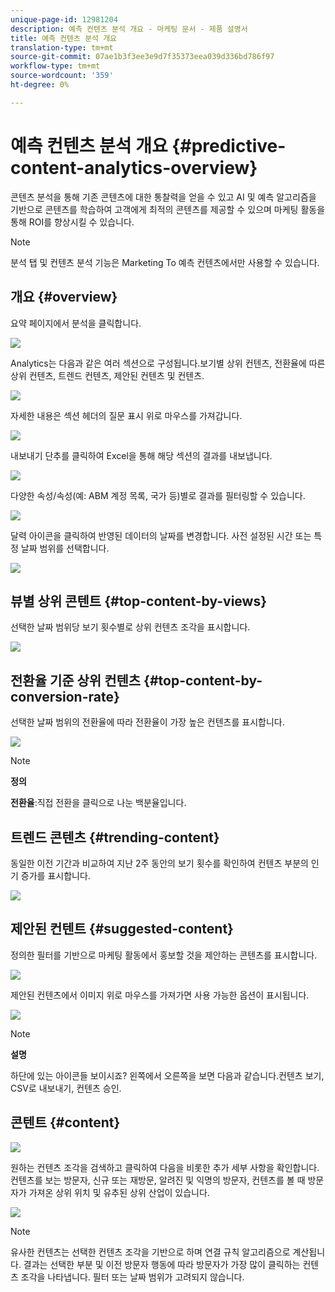 ```yaml
---
unique-page-id: 12981204
description: 예측 컨텐츠 분석 개요 - 마케팅 문서 - 제품 설명서
title: 예측 컨텐츠 분석 개요
translation-type: tm+mt
source-git-commit: 07ae1b3f3ee3e9d7f35373eea039d336bd786f97
workflow-type: tm+mt
source-wordcount: '359'
ht-degree: 0%

---
```



# 예측 컨텐츠 분석 개요 {#predictive-content-analytics-overview}

콘텐츠 분석을 통해 기존 콘텐츠에 대한 통찰력을 얻을 수 있고 AI 및 예측 알고리즘을 기반으로 콘텐츠를 학습하여 고객에게 최적의 콘텐츠를 제공할 수 있으며 마케팅 활동을 통해 ROI를 향상시킬 수 있습니다.

>[!NOTE]
>
>분석 탭 및 컨텐츠 분석 기능은 Marketing To 예측 컨텐츠에서만 사용할 수 있습니다.

## 개요 {#overview}

요약 페이지에서 분석을 클릭합니다.

![](assets/one.png)

Analytics는 다음과 같은 여러 섹션으로 구성됩니다.보기별 상위 컨텐츠, 전환율에 따른 상위 컨텐츠, 트렌드 컨텐츠, 제안된 컨텐츠 및 컨텐츠.

![](assets/new-2.png)

자세한 내용은 섹션 헤더의 질문 표시 위로 마우스를 가져갑니다.

![](assets/new-3.png)

내보내기 단추를 클릭하여 Excel을 통해 해당 섹션의 결과를 내보냅니다.

![](assets/new-3point5.png)

다양한 속성/속성(예: ABM 계정 목록, 국가 등)별로 결과를 필터링할 수 있습니다.

![](assets/pca.png)

달력 아이콘을 클릭하여 반영된 데이터의 날짜를 변경합니다. 사전 설정된 시간 또는 특정 날짜 범위를 선택합니다.

![](assets/dates.png)

## 뷰별 상위 콘텐트 {#top-content-by-views}

선택한 날짜 범위당 보기 횟수별로 상위 컨텐츠 조각을 표시합니다.

![](assets/new-6.png)

## 전환율 기준 상위 컨텐츠 {#top-content-by-conversion-rate}

선택한 날짜 범위의 전환율에 따라 전환율이 가장 높은 컨텐츠를 표시합니다.

![](assets/new-7.png)

>[!NOTE]
>
>**정의**
>
>**전환율**:직접 전환을 클릭으로 나눈 백분율입니다.

## 트렌드 콘텐츠 {#trending-content}

동일한 이전 기간과 비교하여 지난 2주 동안의 보기 횟수를 확인하여 컨텐츠 부분의 인기 증가를 표시합니다.

![](assets/new-8.png)

## 제안된 컨텐트 {#suggested-content}

정의한 필터를 기반으로 마케팅 활동에서 홍보할 것을 제안하는 콘텐츠를 표시합니다.

![](assets/image2017-10-3-10-3a18-3a35.png)

제안된 컨텐츠에서 이미지 위로 마우스를 가져가면 사용 가능한 옵션이 표시됩니다.

![](assets/image2017-10-3-10-3a21-3a37.png)

>[!NOTE]
>
>**설명**
>
>하단에 있는 아이콘들 보이시죠? 왼쪽에서 오른쪽을 보면 다음과 같습니다.컨텐츠 보기, CSV로 내보내기, 컨텐츠 승인.

## 콘텐트 {#content}

![](assets/image2017-10-3-10-3a22-3a24.png)

원하는 컨텐츠 조각을 검색하고 클릭하여 다음을 비롯한 추가 세부 사항을 확인합니다.컨텐츠를 보는 방문자, 신규 또는 재방문, 알려진 및 익명의 방문자, 컨텐츠를 볼 때 방문자가 가져온 상위 위치 및 유추된 상위 산업이 있습니다.

![](assets/image2017-10-3-10-3a23-3a40.png)

>[!NOTE]
>
>유사한 컨텐츠는 선택한 컨텐츠 조각을 기반으로 하며 연결 규칙 알고리즘으로 계산됩니다. 결과는 선택한 부분 및 이전 방문자 행동에 따라 방문자가 가장 많이 클릭하는 컨텐츠 조각을 나타냅니다. 필터 또는 날짜 범위가 고려되지 않습니다.

